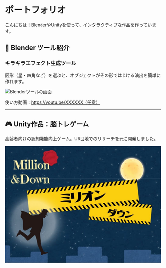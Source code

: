 # ポートフォリオ

こんにちは！BlenderやUnityを使って、インタラクティブな作品を作っています。

## 🎨 Blender ツール紹介

### キラキラエフェクト生成ツール

図形（星・四角など）を選ぶと、オブジェクトがその形ではじける演出を簡単に作れます。

![Blenderツールの画面](blender1.png)

使い方動画：https://youtu.be/XXXXXX（任意）

---

## 🎮 Unity作品：脳トレゲーム

高齢者向けの認知機能向上ゲーム。UR団地でのリサーチを元に開発しました。

![Unityのプレイ画面](unity1.png)

